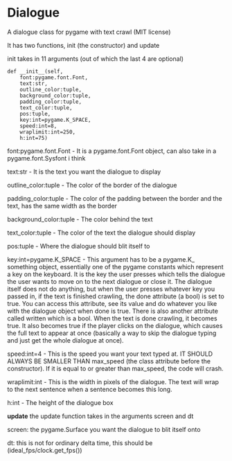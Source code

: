 # Dialogue
A dialogue class for pygame with text crawl (MIT license)

It has two functions, init (the constructor) and update

init takes in 11 arguments (out of which the last 4 are optional)
```
def __init__(self,
    font:pygame.font.Font,
    text:str,
    outline_color:tuple,
    background_color:tuple,
    padding_color:tuple,
    text_color:tuple,
    pos:tuple,
    key:int=pygame.K_SPACE,
    speed:int=8,
    wraplimit:int=250,
    h:int=75)
```
font:pygame.font.Font - It is a pygame.font.Font object, can also take in a pygame.font.Sysfont i think

text:str - It is the text you want the dialogue to display

outline_color:tuple - The color of the border of the dialogue

padding_color:tuple - The color of the padding between the border and the text, has the same width as the border

background_color:tuple - The color behind the text

text_color:tuple - The color of the text the dialogue should display

pos:tuple - Where the dialogue should blit itself to

key:int=pygame.K_SPACE - This argument has to be a pygame.K_ something object, essentially one of the pygame constants which represent a key on the keyboard. It is the key the user presses which tells the dialogue the user wants to move on to the next dialogue or close it. The dialogue itself does not do anything, but when the user presses whatever key you passed in, if the text is finished crawling, the done attribute (a bool) is set to true. You can access this attribute, see its value and do whatever you like with the dialogue object when done is true. There is also another attribute called written which is a bool. When the text is done crawling, it becomes true. It also becomes true if the player clicks on the dialogue, which causes the full text to appear at once (basically a way to skip the dialogue typing and just get the whole dialogue at once). 

speed:int=4 - This is the speed you want your text typed at. IT SHOULD ALWAYS BE SMALLER THAN max_speed (the class attribute before the constructor). If it is equal to or greater than max_speed, the code will crash.

wraplimit:int - This is the width in pixels of the dialogue. The text will wrap to the next sentence when a sentence becomes this long.

h:int - The height of the dialogue box

__update__
the update function takes in the arguments screen and dt

screen: the pygame.Surface you want the dialogue to blit itself onto

dt: this is not for ordinary delta time, this should be (ideal_fps/clock.get_fps())

